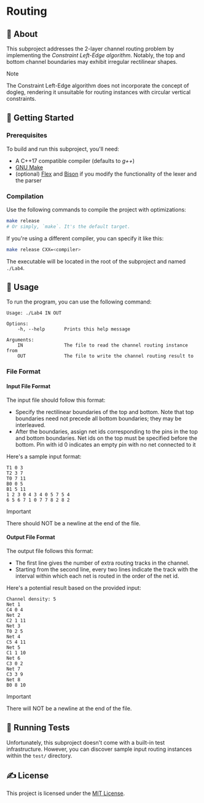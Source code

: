 # Routing

## 🧐 About

This subproject addresses the 2-layer channel routing problem by implementing the _Constraint Left-Edge algorithm_. Notably, the top and bottom channel boundaries may exhibit irregular rectilinear shapes.

> [!note]
> The Constraint Left-Edge algorithm does not incorporate the concept of dogleg, rendering it unsuitable for routing instances with circular vertical constraints.

## 🏁 Getting Started

### Prerequisites

To build and run this subproject, you'll need:

- A C++17 compatible compiler (defaults to _g++_)
- [GNU Make](https://www.gnu.org/software/make/)
- (optional) [Flex](https://github.com/westes/flex) and [Bison](https://www.gnu.org/software/bison/) if you modify the functionality of the lexer and the parser

### Compilation

Use the following commands to compile the project with optimizations:

```sh
make release
# Or simply, `make`. It's the default target.
```

If you're using a different compiler, you can specify it like this:

```sh
make release CXX=<compiler>
```

The executable will be located in the root of the subproject and named `./Lab4`.

## 🎈 Usage

To run the program, you can use the following command:

```
Usage: ./Lab4 IN OUT

Options:
    -h, --help       Prints this help message

Arguments:
    IN               The file to read the channel routing instance from
    OUT              The file to write the channel routing result to
```

### File Format

#### Input File Format

The input file should follow this format:

- Specify the rectilinear boundaries of the top and bottom. Note that top boundaries need not precede all bottom boundaries; they may be interleaved.
- After the boundaries, assign net ids corresponding to the pins in the top and bottom boundaries. Net ids on the top must be specified before the bottom. Pin with id 0 indicates an empty pin with no net connected to it

Here's a sample input format:

```
T1 0 3
T2 3 7
T0 7 11
B0 0 5
B1 5 11
1 2 3 0 4 3 4 0 5 7 5 4
6 5 6 7 1 0 7 7 8 2 8 2
```

> [!important]
> There should NOT be a newline at the end of the file.

#### Output File Format

The output file follows this format:

- The first line gives the number of extra routing tracks in the channel.
- Starting from the second line, every two lines indicate the track with the interval within which each net is routed in the order of the net id.

Here's a potential result based on the provided input:

```
Channel density: 5
Net 1
C4 0 4
Net 2
C2 1 11
Net 3
T0 2 5
Net 4
C5 4 11
Net 5
C1 1 10
Net 6
C3 0 2
Net 7
C3 3 9
Net 8
B0 8 10
```

> [!important]
> There will NOT be a newline at the end of the file.

## 🔧 Running Tests

Unfortunately, this subproject doesn't come with a built-in test infrastructure. However, you can discover sample input routing instances within the `test/` directory.

## ✍️ License

This project is licensed under the [MIT License](./LICENSE).
